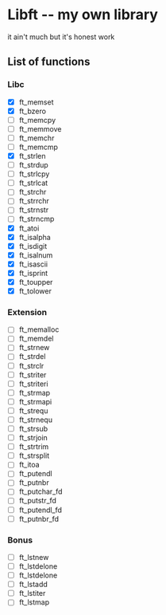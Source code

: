 # Libft -- my own library

it ain't much but it's honest work

## List of functions

### Libc

- [x] ft_memset
- [x] ft_bzero
- [ ] ft_memcpy
- [ ] ft_memmove
- [ ] ft_memchr
- [ ] ft_memcmp
- [x] ft_strlen
- [ ] ft_strdup
- [ ] ft_strlcpy
- [ ] ft_strlcat
- [ ] ft_strchr
- [ ] ft_strrchr
- [ ] ft_strnstr
- [ ] ft_strncmp
- [x] ft_atoi
- [x] ft_isalpha
- [x] ft_isdigit
- [x] ft_isalnum
- [x] ft_isascii
- [x] ft_isprint
- [x] ft_toupper
- [x] ft_tolower

### Extension

- [ ] ft_memalloc
- [ ] ft_memdel
- [ ] ft_strnew
- [ ] ft_strdel
- [ ] ft_strclr
- [ ] ft_striter
- [ ] ft_striteri
- [ ] ft_strmap
- [ ] ft_strmapi
- [ ] ft_strequ
- [ ] ft_strnequ
- [ ] ft_strsub
- [ ] ft_strjoin
- [ ] ft_strtrim
- [ ] ft_strsplit
- [ ] ft_itoa
- [ ] ft_putendl
- [ ] ft_putnbr
- [ ] ft_putchar_fd
- [ ] ft_putstr_fd
- [ ] ft_putendl_fd
- [ ] ft_putnbr_fd

### Bonus

-  [ ] ft_lstnew
-  [ ] ft_lstdelone
-  [ ] ft_lstdelone
-  [ ] ft_lstadd
-  [ ] ft_lstiter
-  [ ] ft_lstmap
